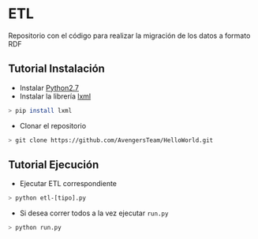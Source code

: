 # ETL
Repositorio con el código para realizar la migración de los datos a formato RDF

Tutorial Instalación
--------------------

* Instalar [Python2.7](https://www.python.org/download/releases/2.7/)
* Instalar la librería [lxml](http://lxml.de/installation.html)
```bash
> pip install lxml
```

* Clonar el repositorio
```bash
> git clone https://github.com/AvengersTeam/HelloWorld.git
```

Tutorial Ejecución
------------------

* Ejecutar ETL correspondiente
```bash
> python etl-[tipo].py
```

* Si desea correr todos a la vez ejecutar `run.py`
```bash
> python run.py
```